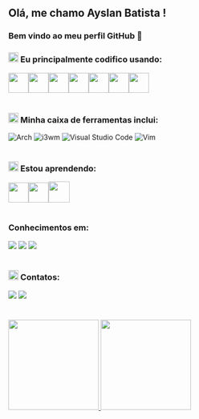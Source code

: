 ## Olá, me chamo Ayslan Batista ! 
### Bem vindo ao meu perfil GitHub 👋

### <img class="emoji" alt="woman_technologist" height="20" width="20" src="https://github.githubassets.com/images/icons/emoji/unicode/1f469-1f4bb.png"> Eu principalmente codifico usando:


<code><img src="https://cdn.jsdelivr.net/gh/devicons/devicon/icons/python/python-original.svg" width="40" height="40"/></code><code><img src="https://cdn.jsdelivr.net/gh/devicons/devicon/icons/linux/linux-original.svg" width="40" height="40"/></code><code><img src="https://cdn.jsdelivr.net/gh/devicons/devicon/icons/git/git-original.svg" width="40" height="40"/></code><code><img src="https://cdn.jsdelivr.net/gh/devicons/devicon/icons/github/github-original.svg" width="40" height="40"/></code><code><img src="https://cdn.jsdelivr.net/gh/devicons/devicon/icons/docker/docker-original.svg" width="40" height="40"/></code><code><img src="https://cdn.jsdelivr.net/gh/devicons/devicon/icons/oracle/oracle-original.svg" width="40" height="40"/></code><code><img src="https://cdn.jsdelivr.net/gh/devicons/devicon/icons/mysql/mysql-original.svg" width="40" height="40"/></code>
 <br><br>
 ### <img class="emoji" alt="desktop_computer" height="20" width="20" src="https://github.githubassets.com/images/icons/emoji/unicode/1f5a5.png"> Minha caixa de ferramentas inclui:
 <img src="https://img.shields.io/badge/Arch_Linux-1793D1?style=for-the-badge&logo=arch-linux&logoColor=white" alt="Arch" data-canonical-src="https://img.shields.io/badge/I%20use%20Arch%20Linux-1793D1?logo=arch-linux&amp;logoColor=fff&amp;style=for-the-badge" style="max-width: 100%;"> <img src="https://camo.githubusercontent.com/346f59119dfd701e7df85722dbbc4f28bfd672abb6a5d7b1dd3d48209fb13afe/68747470733a2f2f696d672e736869656c64732e696f2f62616467652f2546302539462538432542322532306933776d2d3335424635433f7374796c653d666f722d7468652d6261646765266c6f676f436f6c6f723d7768697465" alt="i3wm" data-canonical-src="https://img.shields.io/badge/%F0%9F%8C%B2%20i3wm-35BF5C?style=for-the-badge&amp;logoColor=white" style="max-width: 100%;"> <img src="https://camo.githubusercontent.com/214157e8f9b576ef28def2856afa2bc3c04657a20e9b4f3c58ae47c91e3718be/68747470733a2f2f696d672e736869656c64732e696f2f62616467652f5653436f64652d3030373864372e7376673f7374796c653d666f722d7468652d6261646765266c6f676f3d76697375616c2d73747564696f2d636f6465266c6f676f436f6c6f723d7768697465" alt="Visual Studio Code" data-canonical-src="https://img.shields.io/badge/VSCode-0078d7.svg?style=for-the-badge&amp;logo=visual-studio-code&amp;logoColor=white" style="max-width: 100%;"> <img src="https://camo.githubusercontent.com/9b771d3052d4089b3788a69dd69dbc2f019c59fe369ae39f3abfa64057f12550/68747470733a2f2f696d672e736869656c64732e696f2f62616467652f56494d2d2532333131414230302e7376673f7374796c653d666f722d7468652d6261646765266c6f676f3d76696d266c6f676f436f6c6f723d7768697465" alt="Vim" data-canonical-src="https://img.shields.io/badge/VIM-%2311AB00.svg?style=for-the-badge&amp;logo=vim&amp;logoColor=white" style="max-width: 100%;"> 
 <br><br>
 ### <img class="emoji" alt="books" height="20" width="20" src="https://github.githubassets.com/images/icons/emoji/unicode/1f4da.png"> Estou aprendendo:
<code><img src="https://cdn.jsdelivr.net/gh/devicons/devicon/icons/kubernetes/kubernetes-plain.svg" width="40" height="40"/></code><code><img src="https://cdn.jsdelivr.net/gh/devicons/devicon/icons/ansible/ansible-original.svg" width="40" height="40"/></code><code><img src="https://cdn.jsdelivr.net/gh/devicons/devicon/icons/rust/rust-plain.svg" width="42" height="42"/></code>
<br><br>
### Conhecimentos em:
<img src="https://img.shields.io/badge/JavaScript-323330?style=for-the-badge&logo=javascript&logoColor=F7DF1E" style="max-width: 100%;"> <img src="https://img.shields.io/badge/HTML5-E34F26?style=for-the-badge&logo=html5&logoColor=white" style="max-width: 100%;"> <img src="https://img.shields.io/badge/CSS3-1572B6?style=for-the-badge&logo=css3&logoColor=white" style="max-width: 100%;">
<br><br>
### <img class="emoji" alt="iphone" height="20" width="20" src="https://github.githubassets.com/images/icons/emoji/unicode/1f4f1.png"> Contatos:

<div>
<a href = "mailto:ayslanbatistaa@gmail.com"><img src="https://img.shields.io/badge/Gmail-D14836?style=for-the-badge&logo=gmail&logoColor=white" target="_blank"></a>
<a href="https://www.linkedin.com/public-profile/settings?lipi=urn%3Ali%3Apage%3Ad_flagship3_profile_self_edit_contact-info%3B%2F00UHkSTQcSCtZz4kIbScw%3D%3D" target="_blank"><img src="https://img.shields.io/badge/-LinkedIn-%230077B5?style=for-the-badge&logo=linkedin&logoColor=white" target="_blank"></a>   
</div>
<h1></h1>
<div>
<a href="https://github.com/AyslanBatista">
<img height="180em" src="https://github-readme-stats.vercel.app/api/top-langs/?username=AyslanBatista&layout=compact&langs_count=7&theme=tokyonight"/>
<img height="180em" src="https://github-readme-stats.vercel.app/api?username=AyslanBatista&show_icons=true&theme=tokyonight&include_all_commits=true&count_private=true"/>
</div>
